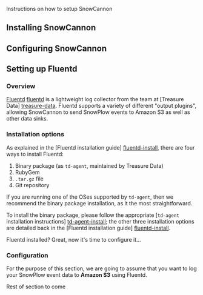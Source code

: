 Instructions on how to setup SnowCannon

## Installing SnowCannon

## Configuring SnowCannon

## Setting up Fluentd

### Overview

[Fluentd] [fluentd] is a lightweight log collector from the team at [Treasure Data] [treasure-data]. Fluentd supports a variety of different "output plugins", allowing SnowCannon to send SnowPlow events to Amazon S3 as well as other data sinks.

### Installation options

As explained in the [Fluentd installation guide] [fluentd-install], there are four ways to install Fluentd:

1. Binary package (as `td-agent`, maintained by Treasure Data)
2. RubyGem
3. `.tar.gz` file
4. Git repository

If you are running one of the OSes supported by `td-agent`, then we recommend the binary package installation, as it the most straightforward.

To install the binary package, please follow the appropriate [`td-agent` installation instructions] [td-agent-install]; the other three installation options are detailed back in the [Fluentd installation guide] [fluentd-install].

Fluentd installed? Great, now it's time to configure it...

### Configuration

For the purpose of this section, we are going to assume that you want to log your SnowPlow event data to **Amazon S3** using Fluentd.

Rest of section to come

[fluentd]: http://fluentd.org
[treasure-data]: http://treasure-data.com
[fluentd-install]: http://fluentd.org/doc/install.html
[td-agent-install]: http://help.treasure-data.com/kb/installing-td-agent-daemon

